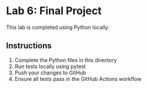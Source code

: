 # Lab 6: Final Project

This lab is completed using Python locally.

## Instructions

1. Complete the Python files in this directory
2. Run tests locally using pytest
3. Push your changes to GitHub
4. Ensure all tests pass in the GitHub Actions workflow 
